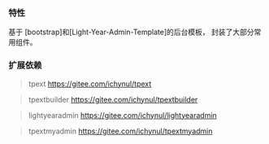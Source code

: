 ### 特性
基于 [bootstrap]和[Light-Year-Admin-Template]的后台模板， 封装了大部分常用组件。
### 扩展依赖
>tpext           <https://gitee.com/ichynul/tpext>

>tpextbuilder    <https://gitee.com/ichynul/tpextbuilder>

>lightyearadmin  <https://gitee.com/ichynul/lightyearadmin>

>tpextmyadmin    <https://gitee.com/ichynul/tpextmyadmin>
